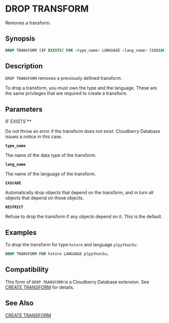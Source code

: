 # DROP TRANSFORM

Removes a transform.

## Synopsis

```sql
DROP TRANSFORM [IF EXISTS] FOR <type_name> LANGUAGE <lang_name> [CASCADE | RESTRICT]
```

## Description

`DROP TRANSFORM` removes a previously defined transform.

To drop a transform, you must own the type and the language. These are the same privileges that are required to create a transform.

## Parameters

IF EXISTS`**

Do not throw an error if the transform does not exist. Cloudberry Database issues a notice in this case.

**`type_name`**

The name of the data type of the transform.

**`lang_name`**

The name of the language of the transform.

**`CASCADE`**

Automatically drop objects that depend on the transform, and in turn all objects that depend on those objects.

**`RESTRICT`**

Refuse to drop the transform if any objects depend on it. This is the default.

## Examples

To drop the transform for type `hstore` and language `plpython3u`:

``` sql
DROP TRANSFORM FOR hstore LANGUAGE plpython3u;
```

## Compatibility

This form of `DROP TRANSFORM` is a Cloudberry Database extension. See [CREATE TRANSFORM](/docs/sql-statements/sql-stmt-create-transform.md) for details.

## See Also

[CREATE TRANSFORM](/docs/sql-statements/sql-stmt-create-transform.md)



